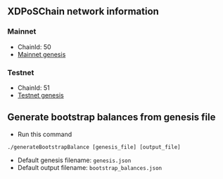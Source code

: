 ## XDPoSChain network information

### Mainnet
 - ChainId: 50
 - [Mainnet genesis](https://raw.githubusercontent.com/xinfinorg/XDPoSChain/master/genesis/mainnet.json)

### Testnet
 - ChainId: 51
 - [Testnet genesis](https://raw.githubusercontent.com/xinfinorg/XDPoSChain/master/genesis/testnet.json)

## Generate bootstrap balances from genesis file
 - Run this command 
```
./generateBootstrapBalance [genesis_file] [output_file]
```
 - Default genesis filename: `genesis.json`
 - Default output filename: `bootstrap_balances.json`


